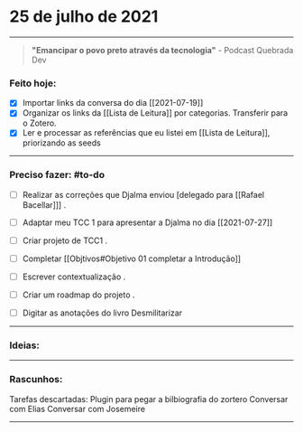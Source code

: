 # 25 de julho de 2021

----

> **"Emancipar o povo preto através da tecnologia"**
\- Podcast Quebrada Dev

### Feito hoje:
- [x] Importar links da conversa do dia [[2021-07-19]]
- [x] Organizar os links da [[Lista de Leitura]] por categorias. Transferir para o Zotero.
- [x] Ler e processar as referências que eu listei em [[Lista de Leitura]], priorizando as seeds
---

### Preciso fazer: #to-do
- [ ] Realizar as correções que Djalma enviou [delegado para [[Rafael Bacellar]]]
.
- [ ] Adaptar meu TCC 1 para apresentar a Djalma no dia [[2021-07-27]]
- [ ] Criar projeto de TCC1
.

- [ ] Completar [[Objtivos#Objetivo 01 completar a Introdução]]
- [ ] Escrever contextualização
.
- [ ] Criar um roadmap do projeto
.
- [ ] Digitar as anotações do livro Desmilitarizar

---

### Ideias:



---

### Rascunhos:
Tarefas descartadas: 
Plugin para pegar a bilbiografia do zortero
Conversar com Elias
Conversar com Josemeire

---

